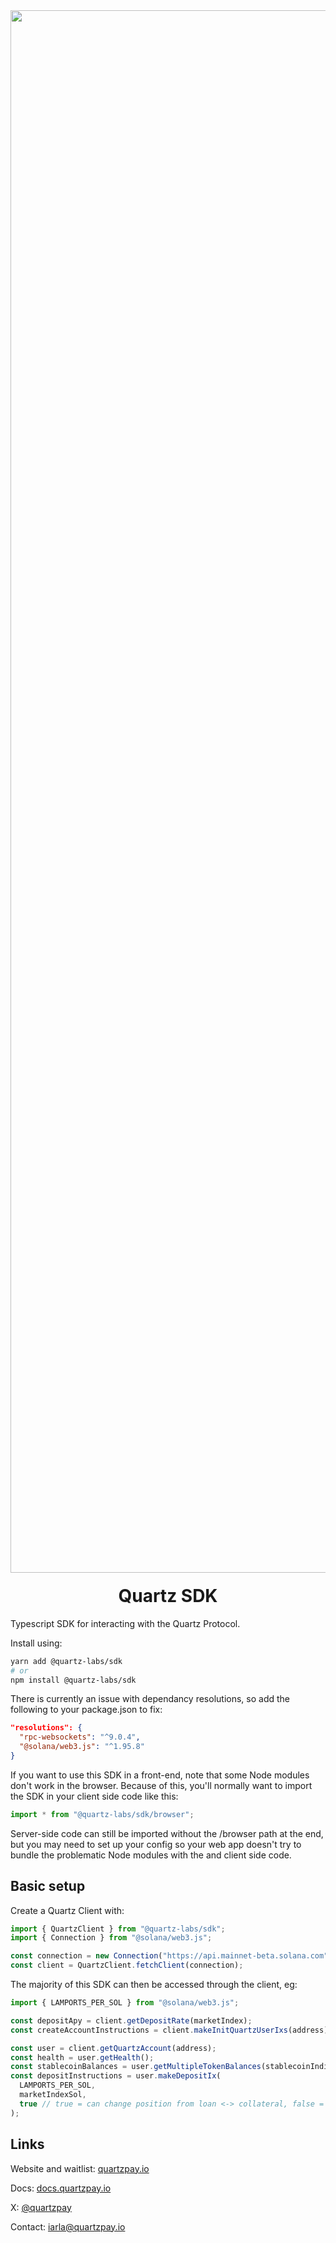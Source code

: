 <div align="center">
  <img width="2500" alt="Quartz" src="https://cdn.prod.website-files.com/67504dd7fde047775f88c355/67b380029cf6f3d8e10349bf_docs_banner.jpg" />

  <h1 style="margin-top:20px;">Quartz SDK</h1>
</div>

Typescript SDK for interacting with the Quartz Protocol. 

Install using:

```bash
yarn add @quartz-labs/sdk
# or
npm install @quartz-labs/sdk
```

There is currently an issue with dependancy resolutions, so add the following to your package.json to fix:

```json
"resolutions": {
  "rpc-websockets": "^9.0.4",
  "@solana/web3.js": "^1.95.8"
}
```

If you want to use this SDK in a front-end, note that some Node modules don't work in the browser. Because of this, you'll normally want to import the SDK in your client side code like this:

```javascript
import * from "@quartz-labs/sdk/browser";
```

Server-side code can still be imported without the /browser path at the end, but you may need to set up your config so your web app doesn't try to bundle the problematic Node modules with the and client side code.

## Basic setup

Create a Quartz Client with:

```javascript
import { QuartzClient } from "@quartz-labs/sdk";
import { Connection } from "@solana/web3.js";

const connection = new Connection("https://api.mainnet-beta.solana.com");
const client = QuartzClient.fetchClient(connection);
```

The majority of this SDK can then be accessed through the client, eg:

```javascript
import { LAMPORTS_PER_SOL } from "@solana/web3.js";

const depositApy = client.getDepositRate(marketIndex);
const createAccountInstructions = client.makeInitQuartzUserIxs(address);

const user = client.getQuartzAccount(address);
const health = user.getHealth();
const stablecoinBalances = user.getMultipleTokenBalances(stablecoinIndices);
const depositInstructions = user.makeDepositIx(
  LAMPORTS_PER_SOL,
  marketIndexSol,
  true // true = can change position from loan <-> collateral, false = will limit amount deposited to prevent this
);
```

## Links

Website and waitlist: [quartzpay.io](https://quartzpay.io/)

Docs: [docs.quartzpay.io](https://docs.quartzpay.io/)

X: [@quartzpay](https://x.com/quartzpay)

Contact: [iarla@quartzpay.io](mailto:diego@quartzpay.io)
